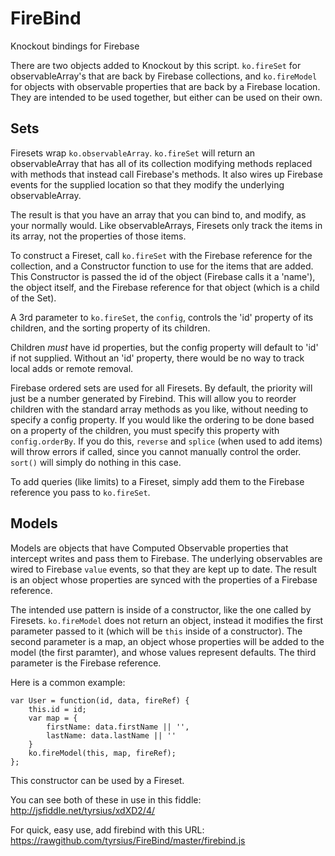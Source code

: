 FireBind
========

Knockout bindings for Firebase

There are two objects added to Knockout by this script. ```ko.fireSet``` for observableArray's that are back by Firebase collections, and ```ko.fireModel``` for objects with observable properties that are back by a Firebase location. They are intended to be used together, but either can be used on their own.

Sets
---

Firesets wrap ```ko.observableArray```. ```ko.fireSet``` will return an observableArray that has all of its collection modifying methods replaced with methods that instead call Firebase's methods. It also wires up Firebase events for the supplied location so that they modify the underlying observableArray.

The result is that you have an array that you can bind to, and modify, as your normally would. Like observableArrays, Firesets only track the items in its array, not the properties of those items.

To construct a Fireset, call ```ko.fireSet``` with the Firebase reference for the collection, and a Constructor function to use for the items that are added. This Constructor is passed the id of the object (Firebase calls it a 'name'), the object itself, and the Firebase reference for that object (which is a child of the Set).

A 3rd parameter to ```ko.fireSet```, the ```config```, controls the 'id' property of its children, and the sorting property of its children.

Children *must* have id properties, but the config property will default to 'id' if not supplied. Without an 'id' property, there would be no way to track local adds or remote removal.

Firebase ordered sets are used for all Firesets. By default, the priority will just be a number generated by Firebind. This will allow you to reorder children with the standard array methods as you like, without needing to specify a config property. If you would like the ordering to be done based on a property of the children, you must specify this property with ```config.orderBy```. If you do this, ```reverse``` and ```splice``` (when used to add items) will throw errors if called, since you cannot manually control the order. ```sort()``` will simply do nothing in this case.

To add queries (like limits) to a Fireset, simply add them to the Firebase reference you pass to ```ko.fireSet```.


Models
---
Models are objects that have Computed Observable properties that intercept writes and pass them to Firebase. The underlying observables are wired to Firebase ```value``` events, so that they are kept up to date. The result is an object whose properties are synced with the properties of a Firebase reference.

The intended use pattern is inside of a constructor, like the one called by Firesets. ```ko.fireModel``` does not return an object, instead it modifies the first parameter passed to it (which will be ```this``` inside of a constructor). The second parameter is a map, an object whose properties will be added to the model (the first paramter), and whose values represent defaults. The third parameter is the Firebase reference.

Here is a common example:

	var User = function(id, data, fireRef) {
	    this.id = id;
		var map = {
			firstName: data.firstName || '',
			lastName: data.lastName || ''
		}
	    ko.fireModel(this, map, fireRef);
	};


This constructor can be used by a Fireset.

You can see both of these in use in this fiddle: http://jsfiddle.net/tyrsius/xdXD2/4/

For quick, easy use, add firebind with this URL: https://rawgithub.com/tyrsius/FireBind/master/firebind.js
